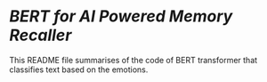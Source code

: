 # *BERT for AI Powered Memory Recaller*
This README file summarises of the code of BERT transformer  that classifies text based on the emotions.
